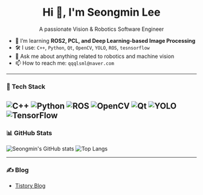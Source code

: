 <h1 align="center">Hi 👋, I'm Seongmin Lee</h1>
<p align="center">A passionate Vision & Robotics Software Engineer</p>

- 🌱 I’m learning **ROS2, PCL, and Deep Learning-based Image Processing**
- 🛠️ I use: `C++`, `Python`, `Qt`, `OpenCV`, `YOLO`, `ROS`, `tesnsorflow`
- 💬 Ask me about anything related to robotics and machine vision
- 📫 How to reach me: `qqqlsml@naver.com`

---

### 🧰 Tech Stack
![C++](https://img.shields.io/badge/C++-00599C?style=flat&logo=cplusplus&logoColor=white)
![Python](https://img.shields.io/badge/Python-3776AB?style=flat&logo=python&logoColor=white)
![ROS](https://img.shields.io/badge/ROS-22314E?style=flat&logo=ros&logoColor=white)
![OpenCV](https://img.shields.io/badge/OpenCV-5C3EE8?style=flat&logo=opencv&logoColor=white)
![Qt](https://img.shields.io/badge/Qt-41CD52?style=flat&logo=qt&logoColor=white)
![YOLO](https://img.shields.io/badge/YOLOv8-FFB400?style=flat&logo=ai&logoColor=black)
![TensorFlow](https://img.shields.io/badge/TensorFlow-FF6F00?style=flat&logo=tensorflow&logoColor=white)
---

### 📊 GitHub Stats
![Seongmin's GitHub stats](https://github-readme-stats.vercel.app/api?username=your-username&show_icons=true&theme=default)
![Top Langs](https://github-readme-stats.vercel.app/api/top-langs/?username=your-username&layout=compact)

---

### ✍️ Blog
- [Tistory Blog](https://yourblog.tistory.com/)

